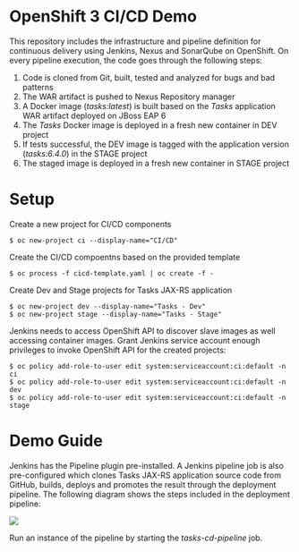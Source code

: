 # OpenShift 3 CI/CD Demo

This repository includes the infrastructure and pipeline definition for continuous delivery using Jenkins, Nexus and SonarQube on OpenShift. On every pipeline execution, the code goes through the following steps:
1. Code is cloned from Git, built, tested and analyzed for bugs and bad patterns
2. The WAR artifact is pushed to Nexus Repository manager
3. A Docker image (_tasks:latest_) is built based on the _Tasks_ application WAR artifact deployed on JBoss EAP 6
4. The _Tasks_ Docker image is deployed in a fresh new container in DEV project
5. If tests successful, the DEV image is tagged with the application version (_tasks:6.4.0_) in the STAGE project
6. The staged image is deployed in a fresh new container in STAGE project

# Setup

Create a new project for CI/CD components

  ```
  $ oc new-project ci --display-name="CI/CD"
  ```

Create the CI/CD compoentns based on the provided template

  ```
  $ oc process -f cicd-template.yaml | oc create -f -
  ```

Create Dev and Stage projects for Tasks JAX-RS application

  ```
  $ oc new-project dev --display-name="Tasks - Dev"
  $ oc new-project stage --display-name="Tasks - Stage"
  ```

Jenkins needs to access OpenShift API to discover slave images as well accessing container images. Grant Jenkins service account enough privileges to invoke OpenShift API for the created projects:

  ```
  $ oc policy add-role-to-user edit system:serviceaccount:ci:default -n ci
  $ oc policy add-role-to-user edit system:serviceaccount:ci:default -n dev
  $ oc policy add-role-to-user edit system:serviceaccount:ci:default -n stage
  ```

# Demo Guide

Jenkins has the Pipeline plugin pre-installed. A Jenkins pipeline job is also pre-configured which clones Tasks JAX-RS application source code from GitHub, builds, deploys and promotes the result through the deployment pipeline. The following diagram shows the steps included in the deployment pipeline:

![](https://raw.githubusercontent.com/OpenShiftDemos/openshift-cd-demo/master/images/pipeline.png)

Run an instance of the pipeline by starting the _tasks-cd-pipeline_ job.
